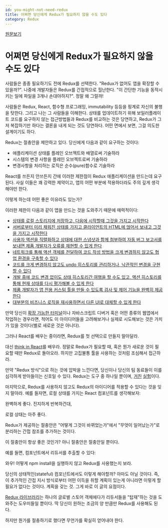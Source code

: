 ```yaml
---
id: you-might-not-need-redux
title: 어쩌면 당신에게 Redux가 필요하지 않을 수도 있다
category: Redux
---
```

[원문보기](https://medium.com/@dan_abramov/you-might-not-need-redux-be46360cf367#.4ucx5na41)

# 어쩌면 당신에게 Redux가 필요하지 않을 수도 있다

사람들은 종종 필요하기도 전에 Redux를 선택한다. "Redux가 없어도 앱을 확장할 수 있을까?". 나중에 개발자들은 Redux를 간접적으로 힐난한다. "이 간단한 기능을 동작시키는 일에 파일을 3개나 손대야하지?". 정말 왜 그럴까!

사람들은 Redux, React, 함수형 프로그래밍, immutability 등등을 핑계로 자신의 불행을 탓한다. 그리고 나는 그 사람들을 이해한다. 상태를 업데이트하기 위해 보일러플레이트 코드를 요구하지 않는 접근방법들과 Redux를 비교하는 것은 당연하고, Redux가 그저 복잡하기만 하다는 결론을 내게 되는 것도 당연하다. 어떤 면에서 보면, 그걸 의도한 설계이기도 하다.

Redux는 절충안을 제안하고 있다. 당신에게 다음과 같이 요구하는 것이다:

- 애플리케이션 상태를 플레인 오브젝트와 배열로써 기술하라
- 시스템의 변경 사항을 플레인 오브젝트로써 기술하라
- 변경사항을 처리하는 로직은 순수(pure)함수로 기술하라

React를 쓰든지 안쓰든지 간에 이러한 제한점이 Redux 애플리케이션을 만드는데 요구된다. 사실 이들은 꽤 강력한 제약이고, 앱의 어떤 부분에 적용하더라도 주의 깊게 생각해야만 한다.

이렇게 하는데 어떤 좋은 이유라도 있는가?

이러한 제한이 다음과 같이 앱을 만드는 것을 도와주기 때문에 매력적이다:
- [상태를 로컬 스토리지에 저장하고, 다음에 시작할때 그것을 가지고 시작한다](https://egghead.io/lessons/javascript-redux-persisting-the-state-to-the-local-storage?course=building-react-applications-with-idiomatic-redux)
- [서버로부터 미리 채워진 상태를 가지고 클라이언트의 HTML에 얹어서 보내고 그것을 가지고 시작한다](http://redux.js.org/docs/recipes/ServerRendering.html)
- [사용자 액션을 직렬화하고 상태에 대한 스냅샷과 함께 첨부하여 자동 버그 보고서를 보내면 제품 개발자가 오류를 재현할 수 있게 한다](https://github.com/dtschust/redux-bug-reporter)
- [네트워크를 통해 액션 객체를 전달하여 코드 작성 방법을 크게 변경하지 않고도 협업 환경을 구축할 수 있다](https://github.com/philholden/redux-swarmlog)
- [코드를 크게 변경하지 않고도 undo 히스토리를 관리하거나, 낙관적인 변경을 구현할 수 있다](http://redux.js.org/docs/recipes/ImplementingUndoHistory.html)
- [개발 중에 코드 변경 없이도 상태 히스토리간 여행을 할 수도 있고, 액션 히스토리를 통해 현재 상태를 다시 평가해볼 수 있게 한다](https://github.com/gaearon/redux-devtools)
- [제품 개발자가 앱 전용 커스텀 툴을 만들 수 있도록 검사 및 제어 기능을 완벽히 제공한다](https://github.com/romseguy/redux-devtools-chart-monitor)
- [대부분의 비즈니스 로직을 재사용하면서 다른 UI로 대체할 수 있게 한다](https://youtu.be/gvVpSezT5_M?t=11m51s)

만약 당신이 [확장 가능한 터미널]()이나 자바스크립트 디버거 혹은 어떤 종류의 웹앱에서 작업하는 경우라면, 적어도  이 아이디어들을 고려해보거나 실제로 시도해보는 것은 가치가 있을 것이다(별로 새로운 것은 아니다).

그러나 React를 배우는 중이라면, Redux를 첫 선택으로 만들지 말아달라.

대신 [think in React](https://facebook.github.io/react/docs/thinking-in-react.html)를 배우라. 정말로 Redux가 필요할 때, 혹은 뭔가 새로운 것이 필요할 때만 Redux로 돌아오라. 하지만 고집불통 툴을 사용하는 것처럼 조심해서 접근하라.

만약 "Redux 방식"으로 하는 것에 압박을 느낀다면, 당신이나 당신의 팀 동료들이 이를 심각하게 받아들이는 신호일 수 있다. Redux는 도구 중 하나일 뿐이며, [거친](https://www.youtube.com/watch?v=uvAXVMwHJXU) [실험](https://www.youtube.com/watch?v=xsSnOQynTHs)이다.

마지막으로, Redux를 사용하지 않고도 Redux의 아이디어를 적용할 수 있다는 것을 잊지 말아라. 예를 들자면, 로컬 상태를 가지는 React 컴포넌트를 생각해보자:

<script src="https://gist.github.com/gaearon/a9bbb73d57b6e4cc17d7b50807b62f9a.js"></script>

완벽하게 좋다. 진지하게 반복하건대,

로컬 상태는 아주 좋다.

Redux가 제공하는 절충안은 "어떻게 그것이 바뀌었는가"에서 "무엇이 일어났는가"로 분리하는 간접 참조를 추가하는 것이다.

이 절충안이 항상 좋은 것인가? 아니 절충안은 절충안일 뿐이다.

예를 들면, 컴포넌트에서 리듀서를 추출할 수 있다:

<script src="https://gist.github.com/gaearon/64e2c4adce2b4918c96c3db2b44d8f68.js"></script>

와우! 어떻게 npm install을 실행하지 않고 Redux를 사용했는지 보라.

당신의 상태적인(stateful) 컴포넌트에서도 이렇게 해야할까? 아마도 아닐 것이다. 즉, 이 추가적인 간접 지시 방식로부터 어떤 이득을 취할 계획이 있는게 아니라면 이렇게 할 필요가 없다는 것이다. 계획을 갖는 것. 그게 바로 이 글의 요점이다.

[Redux 라이브러리](http://redux.js.org/)는 하나의 글로벌 스토어 객체에다가 리듀서들을 "탑재"하는 것을 도와주는 도우미들일 뿐이다. 딱 당신이 원하는 조금의 양 만큼만 Redux를 사용해도 된다.

하지만 뭔가를 절충하기로 했다면 무언가를 확실히 얻어내야 한다.
